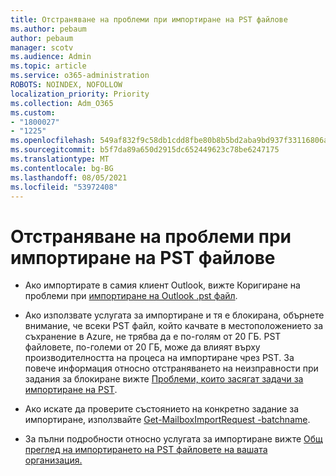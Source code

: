 ```yaml
---
title: Отстраняване на проблеми при импортиране на PST файлове
ms.author: pebaum
author: pebaum
manager: scotv
ms.audience: Admin
ms.topic: article
ms.service: o365-administration
ROBOTS: NOINDEX, NOFOLLOW
localization_priority: Priority
ms.collection: Adm_O365
ms.custom:
- "1800027"
- "1225"
ms.openlocfilehash: 549af832f9c58db1cdd8fbe80b8b5bd2aba9bd937f33116806a9391cbc9a5d4c
ms.sourcegitcommit: b5f7da89a650d2915dc652449623c78be6247175
ms.translationtype: MT
ms.contentlocale: bg-BG
ms.lasthandoff: 08/05/2021
ms.locfileid: "53972408"
---
```

# <a name="troubleshooting-pst-import-issues"></a>Отстраняване на проблеми при импортиране на PST файлове

- Ако импортирате в самия клиент Outlook, вижте Коригиране на проблеми при [импортиране на Outlook .pst файл](https://support.office.com/article/Fix-problems-importing-an-Outlook-pst-file-2d2e50dc-5c36-4ab2-ab50-f1be733b3d6e).

- Ако използвате услугата за импортиране и тя е блокирана, обърнете внимание, че всеки PST файл, който качвате в местоположението за съхранение в Azure, не трябва да е по-голям от 20 ГБ. PST файловете, по-големи от 20 ГБ, може да влияят върху производителността на процеса на импортиране чрез PST. За повече информация относно отстраняването на неизправности при задания за блокиране вижте [Проблеми, които засягат задачи за импортиране на PST](https://docs.microsoft.com/office365/troubleshoot/pst-import-service/issues-with-pst-import-job).

- Ако искате да проверите състоянието на конкретно задание за импортиране, използвайте [Get-MailboxImportRequest -batchname](https://docs.microsoft.com/powershell/module/exchange/mailboxes/get-mailboximportrequest).

- За пълни подробности относно услугата за импортиране вижте [Общ преглед на импортирането на PST файловете на вашата организация.](https://docs.microsoft.com/microsoft-365/compliance/importing-pst-files-to-office-365?view=o365-worldwide)
